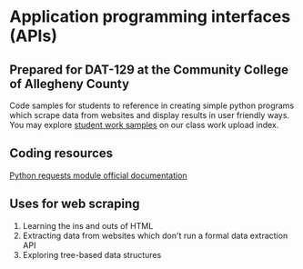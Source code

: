 # Application programming interfaces (APIs)
## Prepared for DAT-129 at the Community College of Allegheny County

Code samples for students to reference in creating simple python programs 
which scrape data from websites and display results in user friendly ways. You may explore
[student work samples][idx] on our class work upload index.

## Coding resources
[Python requests module official documentation](http://docs.python-requests.org/en/master/)

## Uses for web scraping
1. Learning the ins and outs of HTML
1. Extracting data from websites which don't
run a formal data extraction API
1. Exploring tree-based data structures



[idx]: https://docs.google.com/spreadsheets/d/1WBgUljnXUQPBeWACoXI5XirGOgpOKGANNRsm8V9Lzzs/edit?usp=sharing
